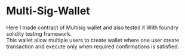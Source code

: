# Multi-Sig-Wallet
Here I made contract of Multisig wallet and also tested it With foundry solidity testing framework.
<br>
This wallet allow multiple users to create wallet where one user create transaction and execute only when required confirmations is satisfied.
